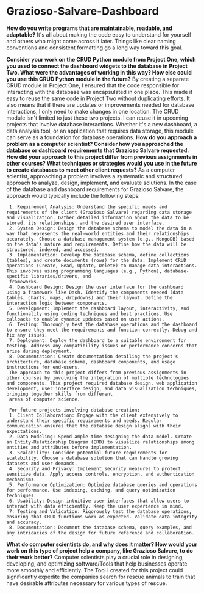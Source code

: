 # Grazioso-Salvare-Dashboard

**How do you write programs that are maintainable, readable, and adaptable?**
    It's all about making the code easy to understand for yourself and others who might come across it later.
    Things like clear naming conventions and consistent formatting go a long way toward this goal.

**Consider your work on the CRUD Python module from Project One, which you used to connect the dashboard widgets to the database in Project Two. 
What were the advantages of working in this way? How else could you use this CRUD Python module in the future?**
     By creating a separate CRUD module in Project One, I ensured that the code responsible for interacting with the database was encapsulated in one place. This made it easy to reuse the same code in Project Two without duplicating efforts. 
     It also means that if there are updates or improvements needed for database interactions, I only need to make changes in one location.
     The CRUD module isn't limited to just these two projects. I can reuse it in upcoming projects that involve database interactions. Whether it's a new dashboard, a data analysis tool, or an application that requires data storage, this module can serve as a foundation for database operations.
**How do you approach a problem as a computer scientist? Consider how you approached the database or dashboard requirements that Grazioso Salvare requested. How did your approach to this project differ from previous assignments in other courses? What techniques or strategies would you use in the future to create databases to meet other client requests?**
     As a computer scientist, approaching a problem involves a systematic and structured approach to analyze, design, implement, and evaluate solutions. In the case of the database and dashboard requirements for Grazioso Salvare, the approach would typically include the following steps:

     1. Requirement Analysis: Understand the specific needs and requirements of the client (Grazioso Salvare) regarding data storage and visualization. Gather detailed information about the data to be stored, its relationships, and the desired user interface.
     2. System Design: Design the database schema to model the data in a way that represents the real-world entities and their relationships accurately. Choose a database management system (e.g., MongoDB) based on the data's nature and requirements. Define how the data will be structured, indexed, and accessed.
     3. Implementation: Develop the database schema, define collections (tables), and create documents (rows) for the data. Implement CRUD operations (Create, Read, Update, Delete) to manage data interactions. This involves using programming languages (e.g., Python), database-specific libraries/drivers, and
     frameworks.
     4. Dashboard Design: Design the user interface for the dashboard using a framework like Dash. Identify the components needed (data tables, charts, maps, dropdowns) and their layout. Define the interaction logic between components.
     5. Development: Implement the dashboard layout, interactivity, and functionality using coding techniques and best practices. Use callbacks to enable dynamic updates based on user actions.
     6. Testing: Thoroughly test the database operations and the dashboard to ensure they meet the requirements and function correctly. Debug and fix any issues.
     7. Deployment: Deploy the dashboard to a suitable environment for testing. Address any compatibility issues or performance concerns that arise during deployment.
     8. Documentation: Create documentation detailing the project's architecture, database schema, dashboard components, and usage instructions for end-users.
     The approach to this project differs from previous assignments in other courses by involving the integration of multiple technologies and components. This project required database design, web application development, user interface design, and data visualization techniques, bringing together skills from different
     areas of computer science.

     For future projects involving database creation:
     1. Client Collaboration: Engage with the client extensively to understand their specific requirements and needs. Regular communication ensures that the database design aligns with their expectations.
     2. Data Modeling: Spend ample time designing the data model. Create an Entity-Relationship Diagram (ERD) to visualize relationships among entities and attributes before implementation.
     3. Scalability: Consider potential future requirements for scalability. Choose a database solution that can handle growing datasets and user demands.
     4. Security and Privacy: Implement security measures to protect sensitive data. Apply access controls, encryption, and authentication mechanisms.
     5. Performance Optimization: Optimize database queries and operations for performance. Use indexing, caching, and query optimization techniques.
     6. Usability: Design intuitive user interfaces that allow users to interact with data efficiently. Keep the user experience in mind.
     7. Testing and Validation: Rigorously test the database operations, ensuring that CRUD functions work as expected. Validate data integrity and accuracy.
     8. Documentation: Document the database schema, query examples, and any intricacies of the design for future reference and collaboration.
**What do computer scientists do, and why does it matter? How would your work on this type of project help a company, like Grazioso Salvare, to do their work better?**
     Computer scientists play a crucial role in designing, developing, and optimizing software/Tools that help businesses operate more smoothly and efficiently. The Tool I created for this project could significantly expedite the companies search for rescue animals to 
     train that have desirable attributes necessary for various types of rescue.
